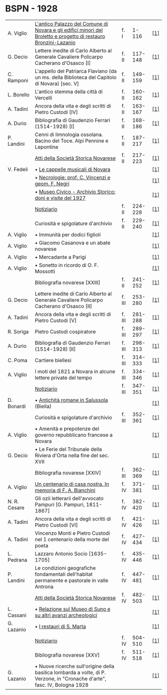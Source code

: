 # BSPN - 1928

<table>
    <tr>
        <td>A. Viglio</td>
        <td><a href="http://www.ssno.it/BSPNo/bspn_brol.html">L'antico Palazzo del Comune di Novara e gli edifici minori
            del Broletto e progetto di restauro Bronzini-Lazanio</a></td>
        <td>f. I</td>
        <td>1-116</td>
        <td><a href="https://en.calameo.com/read/00726073556af6588a303">[1]</a></td>
    </tr>
    <tr>
        <td>G. Decio</td>
        <td>Lettere inedite di Carlo Alberto al Generale Cavaliere Policarpo Cacherano d'Osasco [I]</td>
        <td>f. II</td>
        <td>117-148</td>
        <td><a href="https://en.calameo.com/read/007260735f55a2b235c5f">[1]</a></td>
    </tr>
    <tr>
        <td>C. Ramponi</td>
        <td>L'appello del Patriarca Flaviano (da un ms. della Biblioteca del Capitolo di Novara) [sec. V]</td>
        <td>f. II</td>
        <td>149-159</td>
        <td><a href="https://en.calameo.com/read/007260735f55a2b235c5f">[1]</a></td>
    </tr>
    <tr>
        <td>L. Borello</td>
        <td>L'antico stemma della citt&agrave; di Vercelli</td>
        <td>f. II</td>
        <td>160-162</td>
        <td><a href="https://en.calameo.com/read/007260735f55a2b235c5f">[1]</a></td>
    </tr>
    <tr>
        <td>A. Tadini</td>
        <td>Ancora della vita e degli scritti di Pietro Custodi [IV]</td>
        <td>f. II</td>
        <td>163-167</td>
        <td><a href="https://en.calameo.com/read/007260735f55a2b235c5f">[1]</a></td>
    </tr>
    <tr>
        <td>A. Durio</td>
        <td>Bibliografia di Gaudenzio Ferrari (1514-1928) [I]</td>
        <td>f. II</td>
        <td>168-186</td>
        <td><a href="https://en.calameo.com/read/007260735f55a2b235c5f">[1]</a></td>
    </tr>
    <tr>
        <td>P. Landini</td>
        <td>Cenni di limnologia ossolana. Bacino del Toce. Alpi Pennine e Lepontine</td>
        <td>f. II</td>
        <td>187-217</td>
        <td><a href="https://en.calameo.com/read/007260735f55a2b235c5f">[1]</a></td>
    </tr>
    <tr>
        <td></td>
        <td><a href="http://www.ssno.it/BSPNo/bspn_not28.html#282a">Atti della Societ&agrave; Storica Novarese</a></td>
        <td>f. II</td>
        <td>217-223</td>
        <td><a href="https://en.calameo.com/read/007260735f55a2b235c5f">[1]</a></td>
    </tr>
    <tr>
        <td>V. Fedeli</td>
        <td>&bullet; <a href="http://www.ssno.it/BSPNo/bspn_not28.html#capp">Le cappelle musicali di Novara</a></td>
        <td></td>
        <td></td>
        <td><a href="https://en.calameo.com/read/007260735f55a2b235c5f">[1]</a></td>
    </tr>
    <tr>
        <td></td>
        <td>&bullet; <a href="http://www.ssno.it/BSPNo/bspn_not28.html#necr">Necrologie: prof. C. Vincenzi e geom. F.
            Negri</a></td>
        <td></td>
        <td></td>
        <td><a href="https://en.calameo.com/read/007260735f55a2b235c5f">[1]</a></td>
    </tr>
    <tr>
        <td></td>
        <td>&bullet; <a href="http://www.ssno.it/BSPNo/bspn_not28.html#mu27">Museo Civico - Archivio Storico: doni e
            visite del 1927</a></td>
        <td></td>
        <td></td>
        <td><a href="https://en.calameo.com/read/007260735f55a2b235c5f">[1]</a></td>
    </tr>
    <tr>
        <td></td>
        <td><a href="http://www.ssno.it/BSPNo/bspn_not28.html#282b">Notiziario</a></td>
        <td>f. II</td>
        <td>224-228</td>
        <td><a href="https://en.calameo.com/read/007260735f55a2b235c5f">[1]</a></td>
    </tr>
    <tr>
        <td></td>
        <td>Curiosit&agrave; e spigolature d'archivio</td>
        <td>f. II</td>
        <td>229-240</td>
        <td><a href="https://en.calameo.com/read/007260735f55a2b235c5f">[1]</a></td>
    </tr>
    <tr>
        <td>A. Viglio</td>
        <td>&bullet; Immunit&agrave; per dodici figlioli</td>
        <td></td>
        <td></td>
        <td><a href="https://en.calameo.com/read/007260735f55a2b235c5f">[1]</a></td>
    </tr>
    <tr>
        <td>A. Viglio</td>
        <td>&bullet; Giacomo Casanova e un abate novarese</td>
        <td></td>
        <td></td>
        <td><a href="https://en.calameo.com/read/007260735f55a2b235c5f">[1]</a></td>
    </tr>
    <tr>
        <td>A. Viglio</td>
        <td>&bullet; Mercadante a Parigi</td>
        <td></td>
        <td></td>
        <td><a href="https://en.calameo.com/read/007260735f55a2b235c5f">[1]</a></td>
    </tr>
    <tr>
        <td>A. Viglio</td>
        <td>&bullet; Sonetto in ricordo di O. F. Mossotti</td>
        <td></td>
        <td></td>
        <td><a href="https://en.calameo.com/read/007260735f55a2b235c5f">[1]</a></td>
    </tr>
    <tr>
        <td></td>
        <td>Bibliografia novarese [XXIII]</td>
        <td>f. II</td>
        <td>241-252</td>
        <td><a href="https://en.calameo.com/read/007260735f55a2b235c5f">[1]</a></td>
    </tr>
    <tr>
        <td>G. Decio</td>
        <td>Lettere inedite di Carlo Alberto al Generale Cavaliere Policarpo Cacherano d'Osasco [II]</td>
        <td>f. III</td>
        <td>253-280</td>
        <td><a href="https://en.calameo.com/read/0072607359e4f5f27361c">[1]</a></td>
    </tr>
    <tr>
        <td>A. Tadini</td>
        <td>Ancora della vita e degli scritti di Pietro Custodi [V]</td>
        <td>f. III</td>
        <td>281-288</td>
        <td><a href="https://en.calameo.com/read/0072607359e4f5f27361c">[1]</a></td>
    </tr>
    <tr>
        <td>R. Soriga</td>
        <td>Pietro Custodi cospiratore</td>
        <td>f. III</td>
        <td>289-297</td>
        <td><a href="https://en.calameo.com/read/0072607359e4f5f27361c">[1]</a></td>
    </tr>
    <tr>
        <td>A. Durio</td>
        <td>Bibliografia di Gaudenzio Ferrari (1514-1928) [II]</td>
        <td>f. III</td>
        <td>298-313</td>
        <td><a href="https://en.calameo.com/read/0072607359e4f5f27361c">[1]</a></td>
    </tr>
    <tr>
        <td>C. Poma</td>
        <td>Cartiere biellesi</td>
        <td>f. III</td>
        <td>314-333</td>
        <td><a href="https://en.calameo.com/read/0072607359e4f5f27361c">[1]</a></td>
    </tr>
    <tr>
        <td>A. Viglio</td>
        <td>I moti del 1821 a Novara in alcune lettere private del tempo</td>
        <td>f. III</td>
        <td>334-346</td>
        <td><a href="https://en.calameo.com/read/0072607359e4f5f27361c">[1]</a></td>
    </tr>
    <tr>
        <td></td>
        <td><a href="http://www.ssno.it/BSPNo/bspn_not28.html#283">Notiziario</a></td>
        <td>f. III</td>
        <td>347-351</td>
        <td><a href="https://en.calameo.com/read/0072607359e4f5f27361c">[1]</a></td>
    </tr>
    <tr>
        <td>D. Bonardi</td>
        <td>&bullet; <a href="http://www.ssno.it/BSPNo/bspn_not28.html#salu">Antichit&agrave; romane in Salussola</a>
            (Biella)
        </td>
        <td></td>
        <td></td>
        <td><a href="https://en.calameo.com/read/0072607359e4f5f27361c">[1]</a></td>
    </tr>
    <tr>
        <td></td>
        <td>Curiosit&agrave; e spigolature d'archivio</td>
        <td>f. III</td>
        <td>352-361</td>
        <td><a href="https://en.calameo.com/read/0072607359e4f5f27361c">[1]</a></td>
    </tr>
    <tr>
        <td>A. Viglio</td>
        <td>&bullet; Amenit&agrave; e prepotenze del governo repubblicano francese a Novara</td>
        <td></td>
        <td></td>
        <td><a href="https://en.calameo.com/read/0072607359e4f5f27361c">[1]</a></td>
    </tr>
    <tr>
        <td>G. Decio</td>
        <td>&bullet; Le Ferie del Tribunale della Riviera d'Orta nella fine del sec. XVII</td>
        <td></td>
        <td></td>
        <td><a href="https://en.calameo.com/read/0072607359e4f5f27361c">[1]</a></td>
    </tr>
    <tr>
        <td></td>
        <td>Bibliografia novarese [XXIV]</td>
        <td>f. III</td>
        <td>362-369</td>
        <td><a href="https://en.calameo.com/read/0072607359e4f5f27361c">[1]</a></td>
    </tr>
    <tr>
        <td>A. Viglio</td>
        <td><a href="http://www.ssno.it/BSPNo/1928_Viglio_Bianchini.pdf" target="_blank">Un centenario di casa nostra.
            In memoria di F. A. Bianchini</a></td>
        <td>f. IV</td>
        <td>371-381</td>
        <td><a href="https://en.calameo.com/read/007260735424b9ca44a2b">[1]</a></td>
    </tr>
    <tr>
        <td>N. R. Cesare</td>
        <td>Gli ozii letterarii dell'avvocato Pampuri [G. Pampuri, 1811-1867]</td>
        <td>f. IV</td>
        <td>382-420</td>
        <td><a href="https://en.calameo.com/read/007260735424b9ca44a2b">[1]</a></td>
    </tr>
    <tr>
        <td>A. Tadini</td>
        <td>Ancora della vita e degli scritti di Pietro Custodi [VI]</td>
        <td>f. IV</td>
        <td>421-426</td>
        <td><a href="https://en.calameo.com/read/007260735424b9ca44a2b">[1]</a></td>
    </tr>
    <tr>
        <td>A. Tadini</td>
        <td>Vincenzo Monti e Pietro Custodi nel 1 centenario della morte del poeta</td>
        <td>f. IV</td>
        <td>427-434</td>
        <td><a href="https://en.calameo.com/read/007260735424b9ca44a2b">[1]</a></td>
    </tr>
    <tr>
        <td>L. Pedrana</td>
        <td>Lazzaro Antonio Socio [1635-1705]</td>
        <td>f. IV</td>
        <td>435-446</td>
        <td><a href="https://en.calameo.com/read/007260735424b9ca44a2b">[1]</a></td>
    </tr>
    <tr>
        <td>P. Landini</td>
        <td>Le condizioni geografiche fondamentali dell'habitat permanente e pastorale in valle Antrona</td>
        <td>f. IV</td>
        <td>447-481</td>
        <td><a href="https://en.calameo.com/read/007260735424b9ca44a2b">[1]</a></td>
    </tr>
    <tr>
        <td></td>
        <td><a href="http://www.ssno.it/BSPNo/bspn_not28.html#284a">Atti della Societ&agrave; Storica Novarese</a></td>
        <td>f. IV</td>
        <td>482-503</td>
        <td><a href="https://en.calameo.com/read/007260735424b9ca44a2b">[1]</a></td>
    </tr>
    <tr>
        <td>L. Cassani</td>
        <td>&bullet; <a href="http://www.ssno.it/BSPNo/bspn_not28.html#suno">Relazione sul Museo di Suno e su altri
            avanzi archeologici</a></td>
        <td></td>
        <td></td>
        <td><a href="https://en.calameo.com/read/007260735424b9ca44a2b">[1]</a></td>
    </tr>
    <tr>
        <td>G. Lazanio</td>
        <td>&bullet; <a href="http://www.ssno.it/BSPNo/bspn_not28.html#rest">I restauri di S. Marta</a></td>
        <td></td>
        <td></td>
        <td><a href="https://en.calameo.com/read/007260735424b9ca44a2b">[1]</a></td>
    </tr>
    <tr>
        <td></td>
        <td><a href="http://www.ssno.it/BSPNo/bspn_not28.html#284b">Notiziario</a></td>
        <td>f. IV</td>
        <td>504-510</td>
        <td><a href="https://en.calameo.com/read/007260735424b9ca44a2b">[1]</a></td>
    </tr>
    <tr>
        <td></td>
        <td>Bibliografia novarese [XXV]</td>
        <td>f. IV</td>
        <td>511-518</td>
        <td><a href="https://en.calameo.com/read/007260735424b9ca44a2b">[1]</a></td>
    </tr>
    <tr>
        <td>G. Lazanio</td>
        <td>&bullet; Nuove ricerche sull'origine della basilica lombarda a volte, di P. Verzone, in "Cronache d'arte",
            fasc. IV, Bologna 1928
        </td>
        <td></td>
        <td></td>
        <td><a href="https://en.calameo.com/read/007260735424b9ca44a2b">[1]</a></td>
    </tr>
</table>